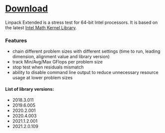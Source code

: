 # [Download](https://github.com/BoringBoredom/Linpack-Extended/archive/refs/heads/master.zip)

Linpack Extended is a stress test for 64-bit Intel processors. It is based on the latest [Intel Math Kernel Library](https://software.intel.com/content/www/us/en/develop/articles/intel-mkl-benchmarks-suite.html).

### Features
- chain different problem sizes with different settings (time to run, leading dimension, alignment value and library version)
- track Min/Avg/Max GFlops per problem size
- stop test when residuals mismatch
- ability to disable command line output to reduce unnecessary resource usage at lower problem sizes

#### List of library versions:
- 2018.3.011
- 2019.6.005
- 2020.2.001
- 2020.4.003
- 2021.1.2.001
- 2021.2.0.109